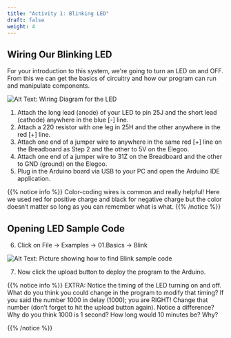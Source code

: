 ```yaml
---
title: "Activity 1: Blinking LED"
draft: false
weight: 4
---
```


## Wiring Our Blinking LED

For your introduction to this system, we're going to turn an LED on and OFF. From this we can get the basics of circuitry and how our program can run and manipulate components.

![Alt Text: Wiring Diagram for the LED](../img/act1_LED1.png)
1.	Attach the long lead (anode) of your LED to pin 25J and the short lead (cathode) anywhere in the blue [-] line.
2.	Attach a 220 resistor with one leg in 25H and the other anywhere in the red [+] line.
3.	Attach one end of a jumper wire to anywhere in the same red [+] line on the Breadboard as Step 2 and the other to 5V on the Elegoo.
4.	Attach one end of a jumper wire to 31Z on the Breadboard and the other to GND (ground) on the Elegoo.
5.	Plug in the Arduino board via USB to your PC and open the Arduino IDE application.

{{% notice info %}}
 Color-coding wires is common and really helpful! Here we used red for positive charge and black for negative charge but the color doesn’t matter so long as you can remember what is what.
 {{% /notice %}}

## Opening LED Sample Code
6.	Click on File -> Examples -> 01.Basics -> Blink


![Alt Text: Picture showing how to find Blink sample code](../img/Blink-sample-code.png)

7.	Now click the upload button to deploy the program to the Arduino.

{{% notice info %}}
EXTRA: Notice the timing of the LED turning on and off. What do you think you could change in the program to modify that timing?
If you said the number 1000 in delay (1000); you are RIGHT!
Change that number (don’t forget to hit the upload button again).
Notice a difference? Why do you think 1000 is 1 second? How long would 10 minutes be? Why?

{{% /notice %}}